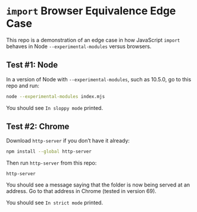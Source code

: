 # `import` Browser Equivalence Edge Case

This repo is a demonstration of an edge case in how JavaScript `import` behaves in Node `--experimental-modules` versus browsers.

## Test #1: Node

In a version of Node with `--experimental-modules`, such as 10.5.0, go to this repo and run:

```bash
node --experimental-modules index.mjs
```

You should see `In sloppy mode` printed.

## Test #2: Chrome

Download `http-server` if you don’t have it already:

```bash
npm install --global http-server
```

Then run `http-server` from this repo:

```
http-server
```

You should see a message saying that the folder is now being served at an address. Go to that address in Chrome (tested in version 69).

You should see `In strict mode` printed.
